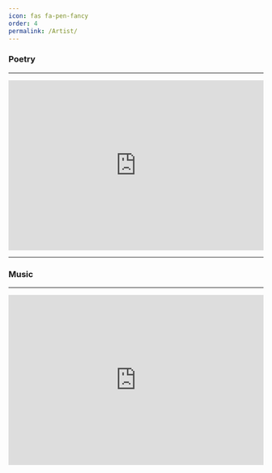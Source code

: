 ```yaml
---
icon: fas fa-pen-fancy
order: 4
permalink: /Artist/
---
```


### Poetry
<hr>

<div style="position:relative;padding-bottom:calc(56.25% + 52px);height: 0;">
  <iframe style="position:absolute;top:0;left:0;" width="100%" height="100%" src="https://www.miraquill.com/user.html?username=the_fallen_poet" frameborder="0"></iframe>
</div>
<hr>

### Music
<hr>

<div style="max-width:100%;">
  <div style="position:relative;padding-bottom:calc(56.25% + 52px);height: 0;">
    <iframe style="position:absolute;top:0;left:0;" width="100%" height="100%" src="https://odesli.co/embed/?url=https%3A%2F%2Fsong.link%2Ftfp-trapped&theme=dark" frameborder="0" allowfullscreen sandbox="allow-same-origin allow-scripts allow-presentation allow-popups allow-popups-to-escape-sandbox" allow="clipboard-read; clipboard-write"></iframe>
  </div>
</div>

